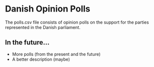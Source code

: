 # Danish Opinion Polls

The polls.csv file consists of opinion polls on the support for the parties represented in the Danish parliament.

## In the future...

- More polls (from the present and the future)
- A better description (maybe)